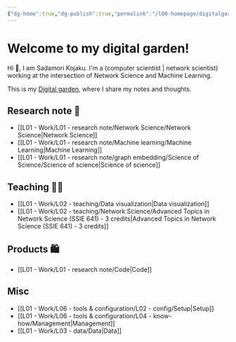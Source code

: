 ```yaml
---
{"dg-home":true,"dg-publish":true,"permalink":"/l00-homepage/digitalgarden-home/","tags":["gardenEntry"],"dgPassFrontmatter":true}
---
```



# Welcome to my digital garden!

 Hi 👋, I am Sadamori Kojaku. I'm a (computer scientist | network scientist) working at the intersection of Network Science and Machine Learning. 

This is my [Digital garden](https://maggieappleton.com/garden-history), where I share my notes and thoughts. 

## Research note 📔
- [[L01 - Work/L01 - research note/Network Science/Network Science\|Network Science]]
- [[L01 - Work/L01 - research note/Machine learning/Machine Learning\|Machine Learning]]
- [[L01 - Work/L01 - research note/graph embedding/Science of Science/Science of science\|Science of science]]

## Teaching 👨‍🏫
- [[L01 - Work/L02 - teaching/Data visualization\|Data visualization]]
- [[L01 - Work/L02 - teaching/Network Science/Advanced Topics in Network Science (SSIE 641) - 3 credits\|Advanced Topics in Network Science (SSIE 641) - 3 credits]]

## Products 🛍️
- [[L01 - Work/L01 - research note/Code\|Code]]

## Misc
- [[L01 - Work/L06 - tools & configuration/L02 - config/Setup\|Setup]]
- [[L01 - Work/L06 - tools & configuration/L04 - know-how/Management\|Management]]
- [[L01 - Work/L03 - data/Data\|Data]]


